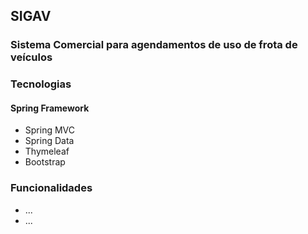 ## SIGAV
### Sistema Comercial para agendamentos de uso de frota de veículos

### Tecnologias
#### Spring Framework
* Spring MVC
* Spring Data
* Thymeleaf
* Bootstrap

### Funcionalidades
* ...
* ...

